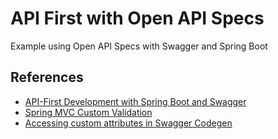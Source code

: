 # API First with Open API Specs 

Example using Open API Specs with Swagger and Spring Boot

## References

- [API-First Development with Spring Boot and Swagger](https://reflectoring.io/spring-boot-openapi/)
- [Spring MVC Custom Validation](https://www.javatpoint.com/spring-mvc-custom-validation)
- [Accessing custom attributes in Swagger Codegen](https://arnoldgalovics.com/accessing-custom-attributes-in-swagger-codegen/)
